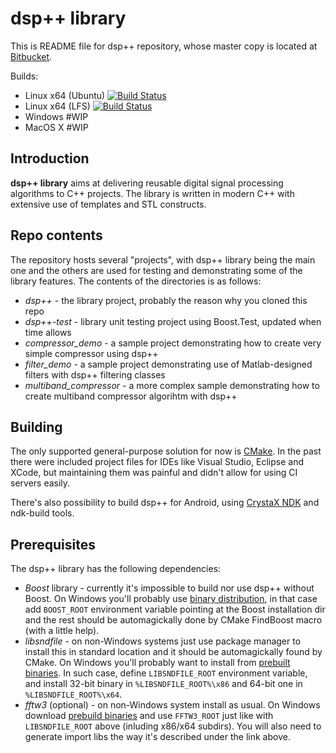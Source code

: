 dsp++ library
===============
This is README file for dsp++ repository, whose master copy is located at
[Bitbucket](https://bitbucket.org/andrzejc/dsp.git).

Builds:

 *  Linux x64 (Ubuntu) [![Build Status](https://drone.io/bitbucket.org/andrzejc/dsp/status.png)](https://drone.io/bitbucket.org/andrzejc/dsp/latest)
 *  Linux x64 (LFS) [![Build Status](https://ciarkowski.club/jenkins/buildStatus/icon?job=dsp++)](https://ciarkowski.club/jenkins/job/dsp++/)
 *  Windows #WIP
 *  MacOS X #WIP

Introduction
------------
**dsp++ library** aims at delivering reusable digital signal processing
algorithms to C++ projects. The library is written in modern C++ with extensive
use of templates and STL constructs.

Repo contents
-------------
The repository hosts several "projects", with dsp++ library being the main one
and the others are used for testing and demonstrating some of the library
features. The contents of the directories is as follows:

 *  *dsp++* - the library project, probably the reason why you cloned this repo
 *  *dsp++-test* - library unit testing project using Boost.Test, updated when
    time allows
 *  *compressor\_demo* - a sample project demonstrating how to create very
    simple compressor using dsp++
 *  *filter\_demo* - a sample project demonstrating use of Matlab-designed
    filters with dsp++ filtering classes
 *  *multiband\_compressor* - a more complex sample demonstrating how to create
    multiband compressor algorihtm with dsp++

Building
--------
The only supported general-purpose solution for now is [CMake](https://cmake.org/). 
In the past there
were included project files for IDEs like Visual Studio, Eclipse and XCode, but
maintaining them was painful and didn't allow for using CI servers easily.

There's also possibility to build dsp++ for Android, using
[CrystaX NDK](https://www.crystax.net/android/ndk)  and
ndk-build tools.

Prerequisites
-------------
The dsp++ library has the following dependencies:

 *  *Boost* library - currently it's impossible to build nor use dsp++ without
    Boost. On Windows you'll probably use
    [binary distribution](https://sourceforge.net/projects/boost/files/boost-binaries/),
    in that case add `BOOST_ROOT` environment variable pointing at the Boost
    installation dir and the rest should be automagickally done by CMake
    FindBoost macro (with a little help).
 *  *libsndfile* - on non-Windows systems just use package manager to install
    this in standard location and it should be automagickally found by CMake. On
    Windows you'll probably want to install from
    [prebuilt binaries](http://www.mega-nerd.com/libsndfile/#Download). In such case,
    define `LIBSNDFILE_ROOT` environment variable, and install 32-bit binary in
    `%LIBSNDFILE_ROOT%\x86` and 64-bit one in `%LIBSNDFILE_ROOT%\x64`.
 *  *fftw3* (optional) - on non-Windows system install as usual. On Windows
    download [prebuild binaries](http://www.fftw.org/install/windows.html) and
    use `FFTW3_ROOT` just like with `LIBSNDFILE_ROOT` above (inluding x86/x64
    subdirs). You will also need to generate import libs the way it's described
    under the link above.
